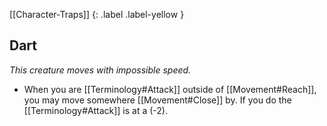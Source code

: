 [[Character-Traps]]
{: .label .label-yellow }
## Dart
*This creature moves with impossible speed.*

* When you are [[Terminology#Attack]] outside of [[Movement#Reach]], you may move somewhere [[Movement#Close]] by. If you do the [[Terminology#Attack]] is at a (-2).